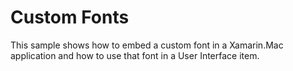 Custom Fonts
============

This sample shows how to embed a custom font in a Xamarin.Mac application and how to use that font in a User Interface item.